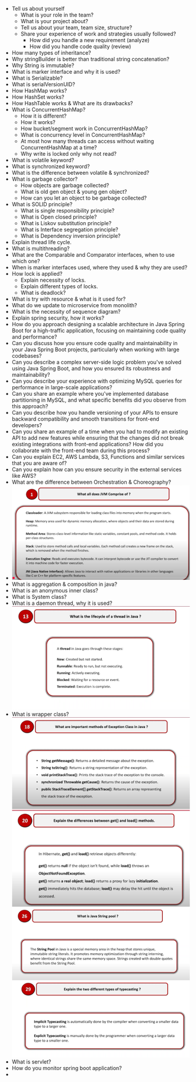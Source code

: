 - Tell us about yourself
  - What is your role in the team?
  - What is your project about?
  - Tell us about your team, team size, structure?
  - Share your experience of work and strategies usually followed?
    - How did you handle a new requirement (analyze)
    - How did you handle code quality (review)
- How many types of inheritance? 
- Why stringBuilder is better than traditional string concatenation?
- Why String is immutable? 
- What is marker interface and why it is used?
- What is Serializable? 
- What is serialVersionUID? 
- How HashMap works?
- How HashSet works?
- How HashTable works & What are its drawbacks? 
- What is ConcurrentHashMap?
    - How it is different? 
    - How it works? 
    - How bucket/segment work in ConcurrentHashMap?
    - What is concurrency level in ConcurrentHashMap?
    - At most how many threads can access without waiting ConcurrentHashMap at a time?
    - Why write is locked only why not read? 
- What is volatile keyword?
- What is synchronized keyword?
- What is the difference between volatile & synchronized?
- What is garbage collector? 
  - How objects are garbage collected?
  - What is old gen object & young gen object? 
  - How can you let an object to be garbage collected?
- What is SOLID principle? 
  - What is single responsibility principle?
  - What is Open closed principle?
  - What is Liskov substitution principle?
  - What is Interface segregation principle?
  - What is Dependency inversion principle?
- Explain thread life cycle.
- What is multithreading?
- What are the Comparable and Comparator interfaces, when to use which one?
- When is marker interfaces used, where they used & why they are used?
- How lock is applied?
  - Explain necessity of locks. 
  - Explain different types of locks.
  - What is deadlock?
- What is try with resource & what is it used for?
- What do we update to microservice from monolith? 
- What is the necessity of sequence diagram?
- Explain spring security, how it works? 
- How do you approach designing a scalable architecture in Java Spring Boot for a high-traffic application, focusing on maintaining code quality and performance?
- Can you discuss how you ensure code quality and maintainability in your Java Spring Boot projects, particularly when working with large codebases?
- Can you describe a complex server-side logic problem you've solved using Java Spring Boot, and how you ensured its robustness and maintainability?
- Can you describe your experience with optimizing MySQL queries for performance in large-scale applications?
- Can you share an example where you've implemented database partitioning in MySQL, and what specific benefits did you observe from this approach?
- Can you describe how you handle versioning of your APIs to ensure backward compatibility and smooth transitions for front-end developers?
- Can you share an example of a time when you had to modify an existing API to add new features while ensuring that the changes did not break existing integrations with front-end applications? How did you collaborate with the front-end team during this process?
- Can you explain EC2, AWS Lambda, S3, Functions and similar services that you are aware of? 
- Can you explain how can you ensure security in the external services like AWS? 
- What are the difference between Orchestration & Choreography?
- ![img.png](img.png)
- What is aggregation & composition in java? 
- What is an anonymous inner class?
- What is System class? 
- What is a daemon thread, why it is used? 
![img_1.png](img_1.png)
- What is wrapper class? 
![img_2.png](img_2.png)
![img_3.png](img_3.png)
![img_4.png](img_4.png)
![img_5.png](img_5.png)
- What is servlet? 
- How do you monitor spring boot application? 
- 